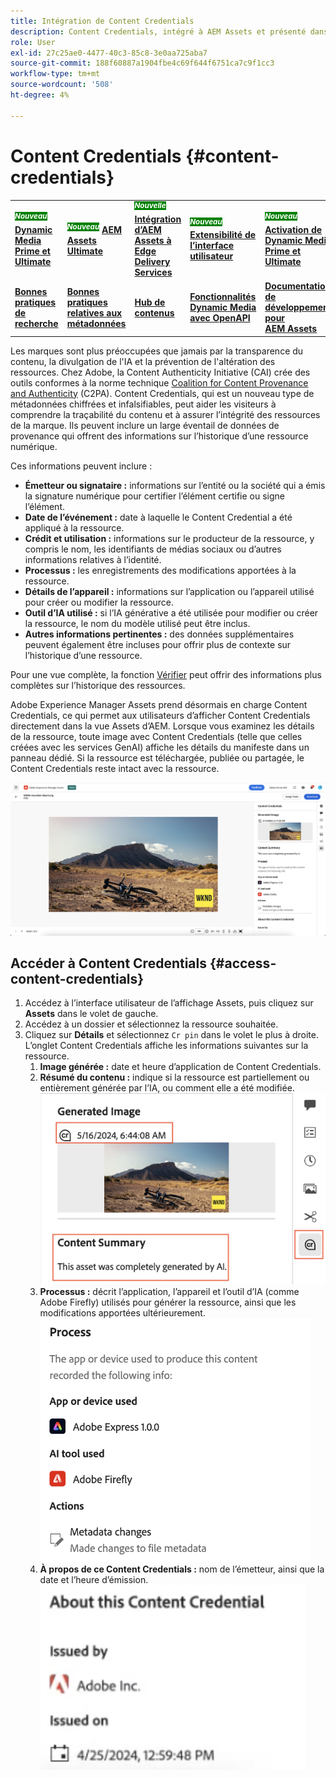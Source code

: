 ```yaml
---
title: Intégration de Content Credentials
description: Content Credentials, intégré à AEM Assets et présenté dans la vue Assets, peut fournir un contexte dans l’historique d’une ressource, y compris la manière dont elle a été créée et les personnes impliquées dans sa création. Tout comme une étiquette nutritionnelle pour le contenu numérique, Content Credentials peut contribuer à accroître la transparence et à établir la confiance du public.
role: User
exl-id: 27c25ae0-4477-40c3-85c8-3e0aa725aba7
source-git-commit: 188f60887a1904fbe4c69f644f6751ca7c9f1cc3
workflow-type: tm+mt
source-wordcount: '508'
ht-degree: 4%

---
```


# Content Credentials {#content-credentials}

<table>
    <tr>
        <td>
            <sup style= "background-color:#008000; color:#FFFFFF; font-weight:bold"><i>Nouveau</i></sup> <a href="/help/assets/dynamic-media/dm-prime-ultimate.md"><b>Dynamic Media Prime et Ultimate</b></a>
        </td>
        <td>
            <sup style= "background-color:#008000; color:#FFFFFF; font-weight:bold"><i>Nouveau</i></sup> <a href="/help/assets/assets-ultimate-overview.md"><b>AEM Assets Ultimate</b></a>
        </td>
        <td>
            <sup style= "background-color:#008000; color:#FFFFFF; font-weight:bold"><i>Nouvelle</i></sup> <a href="/help/assets/integrate-aem-assets-edge-delivery-services.md"><b>Intégration d’AEM Assets à Edge Delivery Services</b></a>
        </td>
        <td>
            <sup style= "background-color:#008000; color:#FFFFFF; font-weight:bold"><i>Nouveau</i></sup> <a href="/help/assets/aem-assets-view-ui-extensibility.md"><b>Extensibilité de l’interface utilisateur</b></a>
        </td>
          <td>
            <sup style= "background-color:#008000; color:#FFFFFF; font-weight:bold"><i>Nouveau</i></sup> <a href="/help/assets/dynamic-media/enable-dynamic-media-prime-and-ultimate.md"><b>Activation de Dynamic Media Prime et Ultimate</b></a>
        </td>
    </tr>
    <tr>
        <td>
            <a href="/help/assets/search-best-practices.md"><b>Bonnes pratiques de recherche</b></a>
        </td>
        <td>
            <a href="/help/assets/metadata-best-practices.md"><b>Bonnes pratiques relatives aux métadonnées</b></a>
        </td>
        <td>
            <a href="/help/assets/product-overview.md"><b>Hub de contenus</b></a>
        </td>
        <td>
            <a href="/help/assets/dynamic-media-open-apis-overview.md"><b>Fonctionnalités Dynamic Media avec OpenAPI</b></a>
        </td>
        <td>
            <a href="https://developer.adobe.com/experience-cloud/experience-manager-apis/"><b>Documentation de développement pour AEM Assets</b></a>
        </td>
    </tr>
</table>

Les marques sont plus préoccupées que jamais par la transparence du contenu, la divulgation de l&#39;IA et la prévention de l&#39;altération des ressources. Chez Adobe, la Content Authenticity Initiative (CAI) crée des outils conformes à la norme technique [Coalition for Content Provenance and Authenticity](https://c2pa.org/specifications/specifications/1.1/specs/C2PA_Specification.html#_trust_model) (C2PA). Content Credentials, qui est un nouveau type de métadonnées chiffrées et infalsifiables, peut aider les visiteurs à comprendre la traçabilité du contenu et à assurer l’intégrité des ressources de la marque. Ils peuvent inclure un large éventail de données de provenance qui offrent des informations sur l’historique d’une ressource numérique.

Ces informations peuvent inclure :

* **Émetteur ou signataire :** informations sur l’entité ou la société qui a émis la signature numérique pour certifier l’élément certifie ou signe l’élément.
* **Date de l’événement :** date à laquelle le Content Credential a été appliqué à la ressource.
* **Crédit et utilisation :** informations sur le producteur de la ressource, y compris le nom, les identifiants de médias sociaux ou d’autres informations relatives à l’identité.
* **Processus :** les enregistrements des modifications apportées à la ressource.
* **Détails de l’appareil :** informations sur l’application ou l’appareil utilisé pour créer ou modifier la ressource.
* **Outil d’IA utilisé :** si l’IA générative a été utilisée pour modifier ou créer la ressource, le nom du modèle utilisé peut être inclus.
* **Autres informations pertinentes :** des données supplémentaires peuvent également être incluses pour offrir plus de contexte sur l’historique d’une ressource.

Pour une vue complète, la fonction [Vérifier](https://contentcredentials.org/verify) peut offrir des informations plus complètes sur l’historique des ressources.

Adobe Experience Manager Assets prend désormais en charge Content Credentials, ce qui permet aux utilisateurs d’afficher Content Credentials directement dans la vue Assets d’AEM. Lorsque vous examinez les détails de la ressource, toute image avec Content Credentials (telle que celles créées avec les services GenAI) affiche les détails du manifeste dans un panneau dédié. Si la ressource est téléchargée, publiée ou partagée, le Content Credentials reste intact avec la ressource.

![ressources](/help/assets/assets/content-credentials.png)

## Accéder à Content Credentials {#access-content-credentials}

1. Accédez à l’interface utilisateur de l’affichage Assets, puis cliquez sur **Assets** dans le volet de gauche.
1. Accédez à un dossier et sélectionnez la ressource souhaitée.
1. Cliquez sur **Détails** et sélectionnez `Cr pin` dans le volet le plus à droite. L’onglet Content Credentials affiche les informations suivantes sur la ressource.
   1. **Image générée :** date et heure d’application de Content Credentials.
   1. **Résumé du contenu :** indique si la ressource est partiellement ou entièrement générée par l’IA, ou comment elle a été modifiée.
      ![informations d’identification du contenu](/help/assets/assets/content-credentials1.png)
   1. **Processus :** décrit l’application, l’appareil et l’outil d’IA (comme Adobe Firefly) utilisés pour générer la ressource, ainsi que les modifications apportées ultérieurement.
      ![processus](/help/assets/assets/CR-Process.png)
   1. **À propos de ce Content Credentials :** nom de l’émetteur, ainsi que la date et l’heure d’émission.
      ![émetteur](/help/assets/assets/CR-issuer.png)
